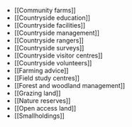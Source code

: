 - [[Community farms]]
- [[Countryside education]]
- [[Countryside facilities]]
- [[Countryside management]]
- [[Countryside rangers]]
- [[Countryside surveys]]
- [[Countryside visitor centres]]
- [[Countryside volunteers]]
- [[Farming advice]]
- [[Field study centres]]
- [[Forest and woodland management]]
- [[Grazing land]]
- [[Nature reserves]]
- [[Open access land]]
- [[Smallholdings]]
